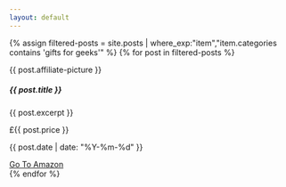 ```yaml
---
layout: default
---
```

<section class="main-list">
<div class="container">
  <div class="row row-cols-1 row-cols-lg-2 row-cols-xl-3">
    {% assign filtered-posts = site.posts | where_exp:"item","item.categories contains 'gifts for geeks'" %}
    {% for post in filtered-posts %}
    <div class="col mb-4">
      <div class="card h-100">
        <p class="d-flex mx-auto card-image"> {{ post.affiliate-picture }} </p>
        <div class="card-body">
          <h5 class="card-title">{{ post.title }}</h5>
          <p class="card-text">{{ post.excerpt }}</p>
        </div>
        <div class="card-footer">
          <div class="d-flex align-items-end">
          <div>
          <p class="post-date">£{{ post.price }}</p>
            <p class="post-date">{{ post.date | date: "%Y-%m-%d" }}</p>
          </div>
            <a href="#" class="btn btn-primary ml-auto"><i class="fab fa-facebook-square"></i></a>
            <a href="{{ post.afflitate-link }}" class="btn btn-primary ml-2">Go To Amazon</a>
          </div>         
        </div>
      </div>
    </div>
    {% endfor %}
  </div>
</div>
</section>